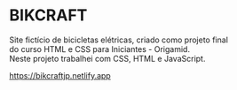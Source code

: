 # BIKCRAFT
Site fictício de bicicletas elétricas, criado como projeto final <br> do curso HTML e CSS para Iniciantes - Origamid. <br> Neste projeto trabalhei com CSS, HTML e JavaScript.

https://bikcraftjp.netlify.app
